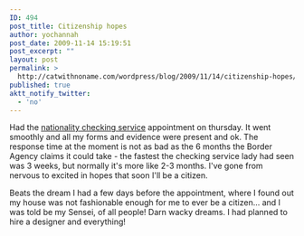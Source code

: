 ```yaml
---
ID: 494
post_title: Citizenship hopes
author: yochannah
post_date: 2009-11-14 15:19:51
post_excerpt: ""
layout: post
permalink: >
  http://catwithnoname.com/wordpress/blog/2009/11/14/citizenship-hopes/
published: true
aktt_notify_twitter:
  - 'no'
---
```

Had the <a href="http://www.bia.homeoffice.gov.uk/britishcitizenship/applying/checkingservice/#header1">nationality checking service</a> appointment on thursday. It went smoothly and all my forms and evidence were present and ok. The response time at the moment is not as bad as the 6 months the Border Agency claims it could take - the fastest the checking service lady had seen was 3 weeks, but normally it's more like 2-3 months. I've gone from nervous to excited in hopes that soon I'll be a citizen. 

Beats the dream I had a few days before the appointment, where I found out my house was not fashionable enough for me to ever be a citizen... and I was told be my Sensei, of all people! Darn wacky dreams. I had planned to hire a designer and everything!